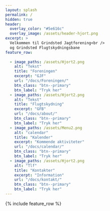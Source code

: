 ```yaml
---
layout: splash
permalink: /
hidden: true
header:
  overlay_color: "#5e616c"
  overlay_image: /assets/header-hjort.png
excerpt: >
  Velkommen til Grindsted Jagtforening<br />
  og Grindsted Flugtskydningsbane
feature_row:
  
  - image_paths: /assets/Hjort2.png
    alt: "Tekst"
    title: "Foreningen"
    excerpt: "GJF"
    url: "/docs/Foreningen/"
    btn_class: "btn--primary"
    btn_label: "Tryk her" 
  - image_paths: /assets/Hjort2.png
    alt: "Tekst"
    title: "Flugtskydning"
    excerpt: "GFB"
    url: "/docs/about/"
    btn_class: "btn--primary"
    btn_label: "Tryk her" 
  - image_paths: /assets/Menu2.png
    alt: "calendar"
    title: "Kalender"
    excerpt: "Kommende aktiviteter"
    url: "/docs/calendar/"
    btn_class: "btn--primary"
    btn_label: "Tryk her"
  - image_paths: /assets/Hjort2.png
    alt: "Tlf"
    title: "Kontakter"
    excerpt: "Information"
    url: "/docs/kontakt/"
    btn_class: "btn--primary"
    btn_label: "Tryk her"
---
```


{% include feature_row %}


